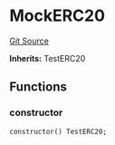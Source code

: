 # MockERC20
[Git Source](https://github.com/AstariaXYZ/starport/blob/15aa42a21bd8713473a3e2d3f09c004e943dc663/src/hh_helpers/MockERC20.sol)

**Inherits:**
TestERC20


## Functions
### constructor


```solidity
constructor() TestERC20;
```

